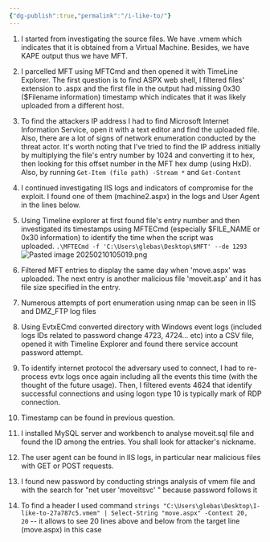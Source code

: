 ```yaml
---
{"dg-publish":true,"permalink":"/i-like-to/"}
---
```



1. I started from investigating the source files. We have .vmem which indicates that it is obtained from a Virtual Machine. Besides, we have KAPE output thus we have MFT.

2. I parcelled MFT using MFTCmd and then opened it with TimeLine Explorer. The first question is to find ASPX web shell, I filtered files' extension to .aspx and the first file in the output had missing 0x30 ($Filename information) timestamp which indicates that it was likely uploaded from a different host.

3. To find the attackers IP address I had to find Microsoft Internet Information Service, open it with a text editor and find the uploaded file. Also, there are a lot of signs of network enumeration conducted by the threat actor. It's worth noting that I've tried to find the IP address initially by multiplying the file's entry number by 1024 and converting it to hex, then looking for this offset number in the MFT hex dump (using HxD). Also, by running `Get-Item (file path) -Stream *` and `Get-Content`

4. I continued investigating IIS logs and indicators of compromise for the exploit. I found one of them (machine2.aspx) in the logs and User Agent in the lines below.

5. Using Timeline explorer at first found file's entry number and then investigated its timestamps using MFTECmd (especially $FILE_NAME or 0x30 information) to identify the time when the script was uploaded. `.\MFTECmd -f 'C:\Users\glebas\Desktop\$MFT' --de 1293` ![Pasted image 20250210105019.png](/img/user/Pasted%20Images/Pasted%20image%2020250210105019.png)

6. Filtered MFT entries to display the same day when 'move.aspx' was uploaded. The next entry is another malicious file 'moveit.asp' and it has file size specified in the entry.

7. Numerous attempts of port enumeration using nmap can be seen in IIS and DMZ_FTP log files

8. Using EvtxECmd converted directory with Windows event logs (included logs IDs related to password change 4723, 4724... etc) into a CSV file, opened it with Timeline Explorer and found there service account password attempt.

9. To identify internet protocol the adversary used to connect, I had to re-process evtx logs once again including all the events this time (with the thought of the future usage). Then, I filtered events 4624 that identify successful connections and using logon type 10 is typically mark of RDP connection.

10. Timestamp can be found in previous question.

11. I installed MySQL server and workbench to analyse moveit.sql file and found the ID among the entries. You shall look for attacker's nickname.

12. The user agent can be found in IIS logs, in particular near malicious files with GET or POST requests.

13. I found new password by conducting strings analysis of vmem file and with the search for "net user 'moveitsvc' " because password follows it

14. To find a header I used command `strings "C:\Users\glebas\Desktop\I-like-to-27a787c5.vmem" | Select-String "move.aspx" -Context 20, 20` -- it allows to see 20 lines above and below from the target line (move.aspx) in this case